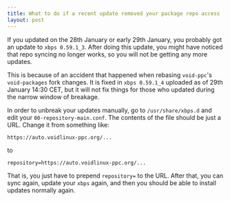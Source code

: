 ```yaml
---
title: What to do if a recent update removed your package repo access
layout: post
---
```


If you updated on the 28th January or early 29th January, you probably got
an update to `xbps 0.59.1_3`. After doing this update, you might have noticed
that repo syncing no longer works, so you will not be getting any more updates.

This is because of an accident that happened when rebasing `void-ppc`'s
`void-packages` fork changes. It is fixed in `xbps 0.59.1_4` uploaded as
of 29th January 14:30 CET, but it will not fix things for those who updated
during the narrow window of breakage.

In order to unbreak your updates manually, go to `/usr/share/xbps.d` and
edit your `00-repository-main.conf`. The contents of the file should be just
a URL. Change it from something like:

```
https://auto.voidlinux-ppc.org/...
```

to

```
repository=https://auto.voidlinux-ppc.org/...
```

That is, you just have to prepend `repository=` to the URL. After that, you
can sync again, update your `xbps` again, and then you should be able to
install updates normally again.
